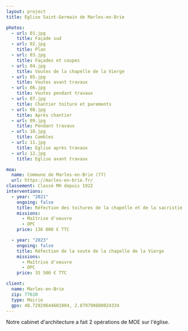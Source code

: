 ```yaml
---
layout: project
title: Eglise Saint-Germain de Marles-en-Brie

photos:
  - url: 01.jpg
    title: Façade sud
  - url: 02.jpg
    title: Plan
  - url: 03.jpg
    title: Façades et coupes
  - url: 04.jpg
    title: Voutes de la chapelle de la Vierge
  - url: 05.jpg
    title: Voutes avant travaux
  - url: 06.jpg
    title: Voutes pendant travaux
  - url: 07.jpg
    title: Chantier toiture et parements
  - url: 08.jpg
    title: Après chantier
  - url: 09.jpg
    title: Pendant travaux
  - url: 10.jpg
    title: Combles
  - url: 11.jpg
    title: Eglise après travaux
  - url: 12.jpg
    title: Eglise avant travaux

moa:
  name: Commune de Marles-en-Brie (77)
  url: https://marles-en-brie.fr/
classement: Classé MH depuis 1922
interventions:
  - year: "2021"
    ongoing: false
    title: Réfection des toitures de la chapelle et de la sacristie
    missions:
      - Maîtrise d'oeuvre
      - OPC
    price: 136 000 € TTC

  - year: "2023"
    ongoing: false
    title: Réfection de la voute de la chapelle de la Vierge
    missions:
      - Maîtrise d'oeuvre
      - OPC
    price: 35 500 € TTC

client:
  name: Marles-en-Brie
  zip: 77610
  type: Mairie
  gps: 48.72929644601004, 2.879790880024334
---
```


Notre cabinet d'architecture a fait 2 opérations de MOE sur l'église.
